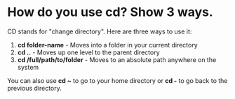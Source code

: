 # How do you use cd? Show 3 ways.

CD stands for "change directory". Here are three ways to use it:

1. **cd folder-name** - Moves into a folder in your current directory
2. **cd ..** - Moves up one level to the parent directory
3. **cd /full/path/to/folder** - Moves to an absolute path anywhere on the system

You can also use **cd ~** to go to your home directory or **cd -** to go back to the previous directory.
